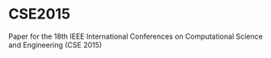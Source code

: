 # CSE2015
Paper for the 18th IEEE International Conferences on Computational Science and Engineering (CSE 2015)
